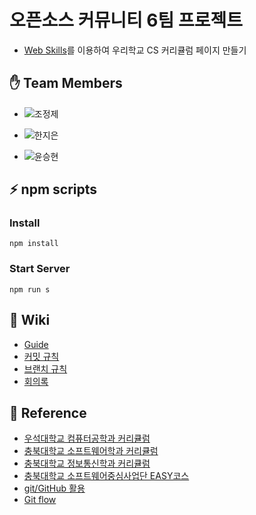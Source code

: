 # 오픈소스 커뮤니티 6팀 프로젝트
* [Web Skills](https://github.com/cbnuswoss/web-skills)를 이용하여 우리학교 CS 커리큘럼 페이지 만들기


## ✋ Team Members
* ![조정제](https://img.shields.io/badge/충북대학교_소프트웨어학과-조정제-blue)

* ![한지은](https://img.shields.io/badge/충북대학교_정보통신공학부-한지은-blue)

* ![윤승현](https://img.shields.io/badge/우석대학교_컴퓨터공학과-윤승현-blue)


## ⚡ npm scripts

### Install
```
npm install
```

### Start Server
```
npm run s
```

## 📖 Wiki
* [Guide](https://github.com/opensource-community-Team-6/computer-science-curriculum/wiki/Guide)
* [커밋 규칙](https://github.com/opensource-community-Team-6/computer-science-curriculum/wiki/Commit)
* [브랜치 규칙](https://github.com/opensource-community-Team-6/computer-science-curriculum/wiki/Branch)
* [회의록](https://github.com/opensource-community-Team-6/computer-science-curriculum/wiki/%ED%9A%8C%EC%9D%98%EB%A1%9D)

## 🔗 Reference
* [우석대학교 컴퓨터공학과 커리큘럼](https://ce.woosuk.ac.kr/2015/inner.php?sMenu=C2000)
* [충북대학교 소프트웨어학과 커리큘럼](https://software.cbnu.ac.kr/include/contents.php?pgID=ID12415887531)
* [충북대학교 정보통신학과 커리큘럼](http://inform.chungbuk.ac.kr/include/contents.php?pgID=ID15637656472)
* [충북대학교 소프트웨어중심사업단 EASY코스](http://sw7up.cbnu.ac.kr/convergence-center/easy)
* [git/GitHub 활용](https://docs.google.com/presentation/d/1Gw_l-Yp8q7cLpcEQE2PkqU4Lumd_A-bNLo1vW3oeAdA/edit#slide=id.p)
* [Git flow](https://woowabros.github.io/experience/2017/10/30/baemin-mobile-git-branch-strategy.html)
